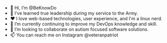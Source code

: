 - 👋 Hi, I’m @BeKnowDo
- 👀 I’ve learned true leadership during my service to the Army.
- ❤️ I love web-based technologies, user experience, and I'm a linux nerd.
- 🌱 I’m currently continuing to improve my DevOps knowledge and skill.
- 💞️ I’m looking to collaborate on autism focused software solutions.
- 📫 You can reach me on Instagram @veteranpatriot

<!---
BeKnowDo/BeKnowDo is a ✨ special ✨ repository because its `README.md` (this file) appears on your GitHub profile.
You can click the Preview link to take a look at your changes.
--->
